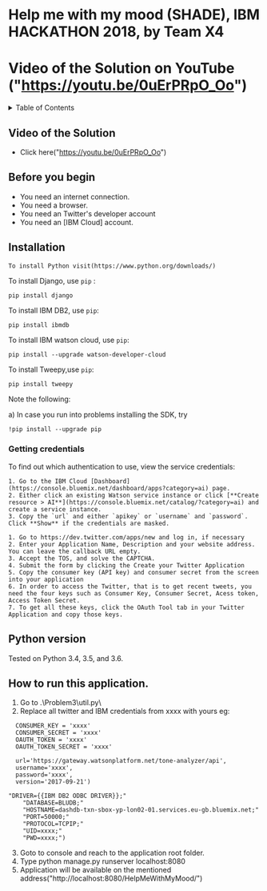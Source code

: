 # Help me with my mood (SHADE), IBM HACKATHON 2018, by Team X4 
# Video of the Solution on YouTube ("https://youtu.be/0uErPRpO_Oo")
<details>
  <summary>Table of Contents</summary>

  * [Video of the solution]
  * [Before you begin]
  * [Installation]
  * [Authentication]
    * [Getting credentials]
  * [Python version]
  * [How to run this application]

</details>

## Video of the Solution
* Click here("https://youtu.be/0uErPRpO_Oo")

## Before you begin
* You need an internet connection.
* You need a browser.
* You need an Twitter's developer account
* You need an [IBM Cloud] account.

## Installation
```Windows
To install Python visit(https://www.python.org/downloads/)

```
To install Django, use `pip` :
```windows
pip install django
```

To install IBM DB2, use `pip`:
```windows
pip install ibmdb
```

To install IBM watson cloud, use `pip`:
```windows
pip install --upgrade watson-developer-cloud
```

To install Tweepy,use `pip`:
```windows
pip install tweepy
```

Note the following:

a) In case you run into problems installing the SDK, try
```
!pip install --upgrade pip
```


### Getting credentials
To find out which authentication to use, view the service credentials:
```IBMWatson
1. Go to the IBM Cloud [Dashboard](https://console.bluemix.net/dashboard/apps?category=ai) page.
2. Either click an existing Watson service instance or click [**Create resource > AI**](https://console.bluemix.net/catalog/?category=ai) and create a service instance.
3. Copy the `url` and either `apikey` or `username` and `password`. Click **Show** if the credentials are masked.
```
```Twitter
1. Go to https://dev.twitter.com/apps/new and log in, if necessary
2. Enter your Application Name, Description and your website address. You can leave the callback URL empty.
3. Accept the TOS, and solve the CAPTCHA.
4. Submit the form by clicking the Create your Twitter Application
5. Copy the consumer key (API key) and consumer secret from the screen into your application
6. In order to access the Twitter, that is to get recent tweets, you need the four keys such as Consumer Key, Consumer Secret, Acess token, Access Token Secret.
7. To get all these keys, click the OAuth Tool tab in your Twitter Application and copy those keys.
```

## Python version

Tested on Python 3.4, 3.5, and 3.6.

## How to run this application.
1. Go to .\Problem3\util.py\
2. Replace all twitter and IBM credentials from xxxx with yours
eg:
```Twitter
  CONSUMER_KEY = 'xxxx'
  CONSUMER_SECRET = 'xxxx'
  OAUTH_TOKEN = 'xxxx'
  OAUTH_TOKEN_SECRET = 'xxxx'
```

```IBMWatson
  url='https://gateway.watsonplatform.net/tone-analyzer/api',
  username='xxxx',
  password='xxxx',
  version='2017-09-21')
```

```IBMDB2
"DRIVER={{IBM DB2 ODBC DRIVER}};"
    "DATABASE=BLUDB;"
    "HOSTNAME=dashdb-txn-sbox-yp-lon02-01.services.eu-gb.bluemix.net;"  
    "PORT=50000;"
    "PROTOCOL=TCPIP;"
    "UID=xxxx;"
    "PWD=xxxx;")
```

3. Goto to console and reach to the application root folder.
4. Type python manage.py runserver localhost:8080
5. Application will be available on the mentioned address("http://localhost:8080/HelpMeWithMyMood/")
